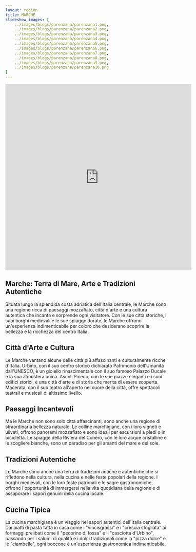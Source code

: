 ```yaml
---
layout: region
title: MARCHE
slideshow_images: [
    ../images/blogs/parenzana/parenzana1.png,
    ../images/blogs/parenzana/parenzana2.png,
    ../images/blogs/parenzana/parenzana3.png,
    ../images/blogs/parenzana/parenzana4.png,
    ../images/blogs/parenzana/parenzana5.png,
    ../images/blogs/parenzana/parenzana6.png,
    ../images/blogs/parenzana/parenzana7.png,
    ../images/blogs/parenzana/parenzana8.png,
    ../images/blogs/parenzana/parenzana9.png,
    ../images/blogs/parenzana/parenzana10.png
]
---
```


<div class="maps-container">
    <iframe src="https://www.komoot.com/it-it/collection/2779486/embed" width="580" height="580" frameborder="0" scrolling="no"></iframe>
</div>

## Marche: Terra di Mare, Arte e Tradizioni Autentiche

Situata lungo la splendida costa adriatica dell'Italia centrale, le Marche sono una regione ricca di paesaggi mozzafiato, città d'arte e una cultura autentica che incanta e sorprende ogni visitatore. Con le sue città storiche, i suoi borghi medievali e le sue spiagge dorate, le Marche offrono un'esperienza indimenticabile per coloro che desiderano scoprire la bellezza e la ricchezza del centro Italia.

## Città d'Arte e Cultura

Le Marche vantano alcune delle città più affascinanti e culturalmente ricche d'Italia. Urbino, con il suo centro storico dichiarato Patrimonio dell'Umanità dall'UNESCO, è un gioiello rinascimentale con il suo famoso Palazzo Ducale e la sua atmosfera unica. Ascoli Piceno, con le sue piazze eleganti e i suoi edifici storici, è una città d'arte e di storia che merita di essere scoperta. Macerata, con il suo teatro all'aperto nel cuore della città, offre spettacoli teatrali e musicali di altissimo livello.

## Paesaggi Incantevoli

Ma le Marche non sono solo città affascinanti, sono anche una regione di straordinaria bellezza naturale. Le colline marchigiane, con i loro vigneti e uliveti, offrono panorami mozzafiato e sono ideali per escursioni a piedi o in bicicletta. Le spiagge della Riviera del Conero, con le loro acque cristalline e le scogliere bianche, sono un paradiso per gli amanti del mare e del sole.

## Tradizioni Autentiche

Le Marche sono anche una terra di tradizioni antiche e autentiche che si riflettono nella cultura, nella cucina e nelle feste popolari della regione. I borghi medievali, con le loro feste patronali e le sagre gastronomiche, offrono l'opportunità di immergersi nella vita quotidiana della regione e di assaporare i sapori genuini della cucina locale.

## Cucina Tipica

La cucina marchigiana è un viaggio nei sapori autentici dell'Italia centrale. Dai piatti di pasta fatta in casa come i "vincisgrassi" e i "crescia sfogliata" ai formaggi prelibati come il "pecorino di fossa" e il "casciotta d'Urbino", passando per i salumi di qualità e i dolci tradizionali come la "pizza dolce" e le "ciambelle", ogni boccone è un'esperienza gastronomica indimenticabile.
